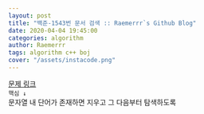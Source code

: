 ```yaml
---  
layout: post  
title: "백준-1543번 문서 검색 :: Raemerrr`s Github Blog"  
date: 2020-04-04 19:45:00  
categories: algorithm  
author: Raemerrr  
tags: algorithm c++ boj 
cover: "/assets/instacode.png"  
---  
```

<a href="https://www.acmicpc.net/problem/1543" target="_blank">문제 링크</a>  
`핵심 ↓`  
문자열 내 단어가 존재하면 지우고 그 다음부터 탐색하도록  

<script src="https://gist.github.com/Raemerrr/5fc36d02bc2c71459907fd65ff412f21.js"></script>